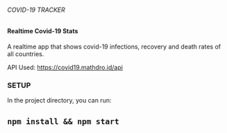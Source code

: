 ###### COVID-19 TRACKER

#### Realtime Covid-19 Stats

A realtime app that shows covid-19 infections, recovery and death rates of all countries.

API Used: https://covid19.mathdro.id/api

### SETUP

In the project directory, you can run:

## `npm install && npm start`

